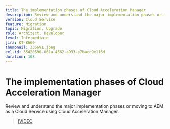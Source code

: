 ```yaml
---
title: The implementation phases of Cloud Acceleration Manager
description: Review and understand the major implementation phases or moving to AEM as a Cloud Service using Cloud Acceleration Manager.
version: Cloud Service
feature: Migration
topic: Migration, Upgrade
role: Architect, Developer
level: Intermediate
jira: KT-8660
thumbnail: 336691.jpeg
exl-id: 35420690-061a-4562-a933-e7bacd9e116d
duration: 108
---
```

# The implementation phases of Cloud Acceleration Manager

Review and understand the major implementation phases or moving to AEM as a Cloud Service using Cloud Acceleration Manager.

>[!VIDEO](https://video.tv.adobe.com/v/336691?quality=12&learn=on)
